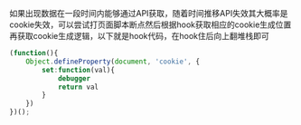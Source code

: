 如果出现数据在一段时间内能够通过API获取，随着时间推移API失效其大概率是cookie失效，可以尝试打页面脚本断点然后根据hook获取相应的cookie生成位置再获取cookie生成逻辑，以下就是hook代码，在hook住后向上翻堆栈即可

> 



```javascript
(function(){
    Object.defineProperty(document, 'cookie', {
        set:function(val){
            debugger
            return val
        }
    })
})();

```
